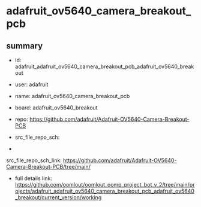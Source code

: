 # adafruit_ov5640_camera_breakout_pcb
 
## summary 
* id: adafruit_adafruit_ov5640_camera_breakout_pcb_adafruit_ov5640_breakout
* user: adafruit
* name: adafruit_ov5640_camera_breakout_pcb
* board: adafruit_ov5640_breakout
* repo: https://github.com/adafruit/Adafruit-OV5640-Camera-Breakout-PCB



* src_file_repo_sch: 
*
 src_file_repo_sch_link: https://github.com/adafruit/Adafruit-OV5640-Camera-Breakout-PCB/tree/main/
* full details link: https://github.com/oomlout/oomlout_oomp_project_bot_v_2/tree/main/projects/adafruit_adafruit_ov5640_camera_breakout_pcb_adafruit_ov5640_breakout/current_version/working  






